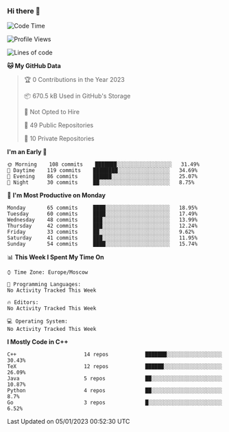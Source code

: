 ### Hi there 👋

<!--
**SemenMartynov/SemenMartynov** is a ✨ _special_ ✨ repository because its `README.md` (this file) appears on your GitHub profile.

Here are some ideas to get you started:

- 🔭 I’m currently working on ...
- 🌱 I’m currently learning ...
- 👯 I’m looking to collaborate on ...
- 🤔 I’m looking for help with ...
- 💬 Ask me about ...
- 📫 How to reach me: ...
- 😄 Pronouns: ...
- ⚡ Fun fact: ...
-->

<!--START_SECTION:waka-->
![Code Time](http://img.shields.io/badge/Code%20Time-0%20secs-blue)

![Profile Views](http://img.shields.io/badge/Profile%20Views-0-blue)

![Lines of code](https://img.shields.io/badge/From%20Hello%20World%20I%27ve%20Written-2%20Million%20lines%20of%20code-blue)

**🐱 My GitHub Data** 

> 🏆 0 Contributions in the Year 2023
 > 
> 📦 670.5 kB Used in GitHub's Storage 
 > 
> 🚫 Not Opted to Hire
 > 
> 📜 49 Public Repositories 
 > 
> 🔑 10 Private Repositories  
 > 
**I'm an Early 🐤** 

```text
🌞 Morning    108 commits    ███████░░░░░░░░░░░░░░░░░░   31.49% 
🌆 Daytime    119 commits    ████████░░░░░░░░░░░░░░░░░   34.69% 
🌃 Evening    86 commits     ██████░░░░░░░░░░░░░░░░░░░   25.07% 
🌙 Night      30 commits     ██░░░░░░░░░░░░░░░░░░░░░░░   8.75%

```
📅 **I'm Most Productive on Monday** 

```text
Monday       65 commits     ████░░░░░░░░░░░░░░░░░░░░░   18.95% 
Tuesday      60 commits     ████░░░░░░░░░░░░░░░░░░░░░   17.49% 
Wednesday    48 commits     ███░░░░░░░░░░░░░░░░░░░░░░   13.99% 
Thursday     42 commits     ███░░░░░░░░░░░░░░░░░░░░░░   12.24% 
Friday       33 commits     ██░░░░░░░░░░░░░░░░░░░░░░░   9.62% 
Saturday     41 commits     ███░░░░░░░░░░░░░░░░░░░░░░   11.95% 
Sunday       54 commits     ████░░░░░░░░░░░░░░░░░░░░░   15.74%

```


📊 **This Week I Spent My Time On** 

```text
⌚︎ Time Zone: Europe/Moscow

💬 Programming Languages: 
No Activity Tracked This Week

🔥 Editors: 
No Activity Tracked This Week

💻 Operating System: 
No Activity Tracked This Week

```

**I Mostly Code in C++** 

```text
C++                      14 repos            ███████░░░░░░░░░░░░░░░░░░   30.43% 
TeX                      12 repos            ██████░░░░░░░░░░░░░░░░░░░   26.09% 
Java                     5 repos             ██░░░░░░░░░░░░░░░░░░░░░░░   10.87% 
Python                   4 repos             ██░░░░░░░░░░░░░░░░░░░░░░░   8.7% 
Go                       3 repos             █░░░░░░░░░░░░░░░░░░░░░░░░   6.52%

```



 Last Updated on 05/01/2023 00:52:30 UTC
<!--END_SECTION:waka-->